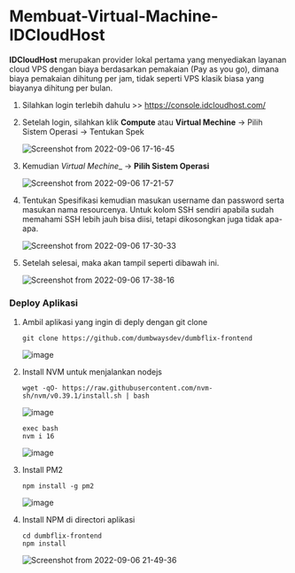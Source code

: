 # Membuat-Virtual-Machine-IDCloudHost

__IDCloudHost__ merupakan provider lokal pertama yang menyediakan layanan cloud VPS dengan biaya berdasarkan pemakaian (Pay as you go), dimana biaya pemakaian dihitung per jam, tidak seperti VPS klasik biasa yang biayanya dihitung per bulan.

1. Silahkan login terlebih dahulu >> https://console.idcloudhost.com/

2. Setelah login, silahkan klik __Compute__ atau __Virtual Mechine__ -> Pilih Sistem Operasi -> Tentukan Spek 

   ![Screenshot from 2022-09-06 17-16-45](https://user-images.githubusercontent.com/40049149/188613957-e8a9f529-a7e7-4a8d-a722-c9f063c7fc24.png)

3. Kemudian _Virtual Mechine__ -> __Pilih Sistem Operasi__

   ![Screenshot from 2022-09-06 17-21-57](https://user-images.githubusercontent.com/40049149/188612318-7e1cb90f-8d41-4574-88dc-bf8eaf8db76b.png)

4. Tentukan Spesifikasi kemudian masukan username dan password serta masukan nama resourcenya. Untuk kolom SSH sendiri apabila sudah memahami SSH lebih jauh bisa diisi, tetapi dikosongkan juga tidak apa-apa.

   ![Screenshot from 2022-09-06 17-30-33](https://user-images.githubusercontent.com/40049149/188613437-b345c6dd-b55c-4bec-bd9a-8c85d4f95bd9.png)

5. Setelah selesai, maka akan tampil seperti dibawah ini.

   ![Screenshot from 2022-09-06 17-38-16](https://user-images.githubusercontent.com/40049149/188620762-a9438522-41da-4717-8328-2f24856f320f.png)


### Deploy Aplikasi

1. Ambil aplikasi yang ingin di deply dengan git clone

       git clone https://github.com/dumbwaysdev/dumbflix-frontend
       
   ![image](https://user-images.githubusercontent.com/40049149/188661659-d49fe5d7-8c63-4068-a0d4-cfe4bda4e5af.png)

2. Install NVM untuk menjalankan nodejs

       wget -qO- https://raw.githubusercontent.com/nvm-sh/nvm/v0.39.1/install.sh | bash

   ![image](https://user-images.githubusercontent.com/40049149/188662726-848e8706-d8ba-45b3-aebb-ed40417ee9cc.png)  

       exec bash
       nvm i 16
       
   ![image](https://user-images.githubusercontent.com/40049149/188664811-dab122f2-97b5-4254-a57d-ee05a1d604f1.png)

3. Install PM2

       npm install -g pm2

   ![image](https://user-images.githubusercontent.com/40049149/188670880-3c0149b9-6e3a-4ee7-b30f-48d8ebfdfe33.png)

4. Install NPM di directori aplikasi

       cd dumbflix-frontend
       npm install

   ![Screenshot from 2022-09-06 21-49-36](https://user-images.githubusercontent.com/40049149/188666961-bbb4edea-fd8b-406f-b199-48590e416f32.png)

























